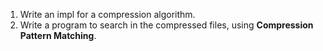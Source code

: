 1. Write an impl for a compression algorithm.
2. Write a program to search in the compressed files, using **Compression Pattern Matching**.
